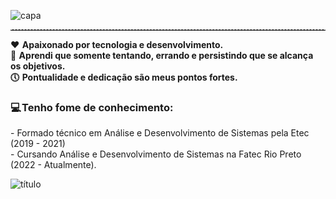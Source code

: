 ![capa](https://user-images.githubusercontent.com/65691094/212745264-e4775ce5-ac53-419a-a28f-e472d9dab092.png)

<hr style="border-top: 1px dashed #bbb;"></hr>

<b> ❤️  Apaixonado por tecnologia e desenvolvimento. </b> <br>
<b> 🚀  Aprendi que somente tentando, errando e persistindo que se alcança os objetivos. </b> <br>
<b> 🕔  Pontualidade e dedicação são meus pontos fortes. </b> <br>

<h3> 💻 Tenho fome de conhecimento:</h3> 
- Formado técnico em Análise e Desenvolvimento de Sistemas pela Etec (2019 - 2021) <br>
- Cursando Análise e Desenvolvimento de Sistemas na Fatec Rio Preto (2022 - Atualmente).

![título](https://user-images.githubusercontent.com/65691094/212746783-445f5144-a6e9-4fa2-b2a1-5994989b58af.png)
